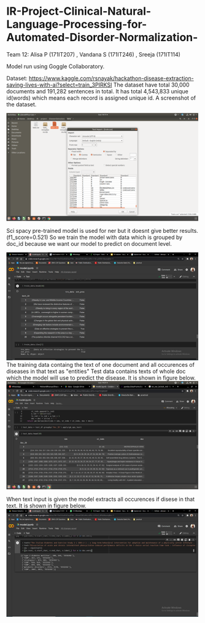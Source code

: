 # IR-Project-Clinical-Natural-Language-Processing-for-Automated-Disorder-Normalization-
Team 12: Alisa P (171IT207) , Vandana S (171IT246) , Sreeja (171IT114)

Model run using Goggle Collaboratory.

Dataset:  https://www.kaggle.com/rsnayak/hackathon-disease-extraction-saving-lives-with-ai?select=train_3PIRKSI
The dataset have total 30,000 documents and 191,282 sentences in total. It has total 4,543,833 unique id(words) which means each record is assigned unique id. A screenshot of the dataset.

<img src="images/the%20dataset%20with%20tagging.png" width="500">

Sci spacy pre-trained model is used for ner but it doesnt give better results.(f1_score=0.521)
So we train the model with data which is grouped by doc_id because we want our model to predict on document level.

<img src="images/training_data.png" width="500">
The training data containg the text of one document and all occurences of diseases in that text as "entities"
Test data contains texts of whole doc which the model will use to predict the disease. It is shown in figure below.

<img src="images/test_data.png" width="500">

When text input is given the model extracts all occurences if disese in that text. It is shown in figure below.
<img src="images/Example_of_disease_extraction.png" width="500">

